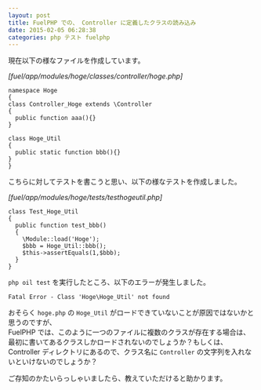```yaml
---
layout: post
title: FuelPHP での、 Controller に定義したクラスの読み込み
date: 2015-02-05 06:28:38
categories: php テスト fuelphp
---
```

<!-- {% raw %} -->
<p>現在以下の様なファイルを作成しています。</p>

<p><em>[fuel/app/modules/hoge/classes/controller/hoge.php]</em></p>

<pre class="lang-php prettyprint-override"><code>namespace Hoge
{
class Controller_Hoge extends \Controller
{
  public function aaa(){}
}

class Hoge_Util
{
  public static function bbb(){}
}
}
</code></pre>

<p>こちらに対してテストを書こうと思い、以下の様なテストを作成しました。</p>

<p><em>[fuel/app/modules/hoge/tests/testhogeutil.php]</em></p>

<pre class="lang-php prettyprint-override"><code>class Test_Hoge_Util
{
  public function test_bbb()
  {
    \Module::load('Hoge');
    $bbb = Hoge_Util::bbb();
    $this-&gt;assertEquals(1,$bbb);
  }
}
</code></pre>

<p><code>php oil test</code> を実行したところ、以下のエラーが発生しました。</p>

<pre class="lang-none prettyprint-override"><code>Fatal Error - Class 'Hoge\Hoge_Util' not found
</code></pre>

<p>おそらく <code>hoge.php</code> の <code>Hoge_Util</code> がロードできていないことが原因ではないかと思うのですが、<br>
FuelPHP では、このように一つのファイルに複数のクラスが存在する場合は、最初に書いてあるクラスしかロードされないのでしょうか？もしくは、 Controller ディレクトリにあるので、クラス名に <code>Controller</code> の文字列を入れないといけないのでしょうか？</p>

<p>ご存知のかたいらっしゃいましたら、教えていただけると助かります。</p>
<!-- {% endraw %} -->
